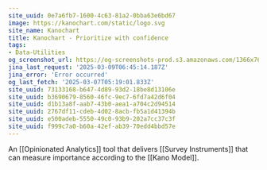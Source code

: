 ```yaml
---
site_uuid: 0e7a6fb7-1600-4c63-81a2-0bba63e6bd67
image: https://kanochart.com/static/logo.svg
site_name: Kanochart
title: Kanochart - Prioritize with confidence
tags:
- Data-Utilities
og_screenshot_url: https://og-screenshots-prod.s3.amazonaws.com/1366x768/80/false/7460235a983b96bc7899ae0dd029b0127a4082b799ae333197fb4f0e3de7e780.jpeg
jina_last_request: '2025-03-09T06:45:14.187Z'
jina_error: 'Error occurred'
og_last_fetch: '2025-03-07T05:19:01.833Z'
site_uuid: 73133168-b647-4d89-93d2-18be8d13106e
site_uuid: b3690679-8560-46fc-9ec7-6fd7a42d6f04
site_uuid: d1b13a8f-aab7-43b0-aea1-a704c2d94514
site_uuid: 2767df11-cdeb-4d02-8acb-fb5a1d41394b
site_uuid: e500adeb-5550-49c0-93b9-202a7cc37c3f
site_uuid: f999c7a0-b60a-42ef-ab39-70edd4bbd57e
---
```

An [[Opinionated Analytics]] tool that delivers [[Survey Instruments]] that can measure importance according to the [[Kano Model]].


